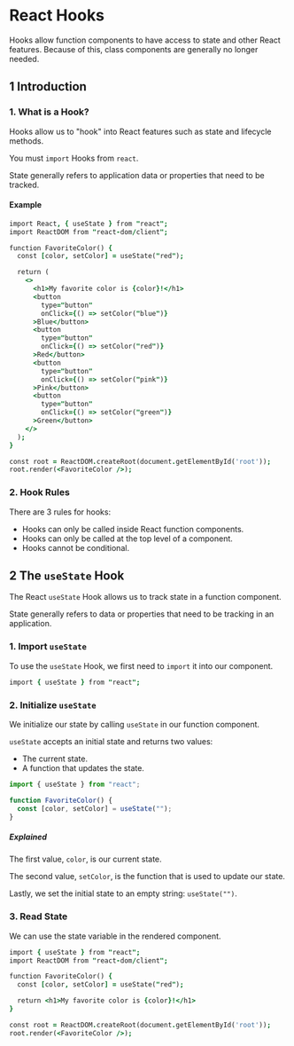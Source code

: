 # React Hooks

Hooks allow function components to have access to state and other React features. Because of this, class components are generally no longer needed.

## 1 Introduction

### 1. What is a Hook?

Hooks allow us to "hook" into React features such as state and lifecycle methods.

You must `import` Hooks from `react`.

State generally refers to application data or properties that need to be tracked.

#### Example

```j
import React, { useState } from "react";
import ReactDOM from "react-dom/client";

function FavoriteColor() {
  const [color, setColor] = useState("red");

  return (
    <>
      <h1>My favorite color is {color}!</h1>
      <button
        type="button"
        onClick={() => setColor("blue")}
      >Blue</button>
      <button
        type="button"
        onClick={() => setColor("red")}
      >Red</button>
      <button
        type="button"
        onClick={() => setColor("pink")}
      >Pink</button>
      <button
        type="button"
        onClick={() => setColor("green")}
      >Green</button>
    </>
  );
}

const root = ReactDOM.createRoot(document.getElementById('root'));
root.render(<FavoriteColor />);
```

### 2. Hook Rules
There are 3 rules for hooks:

- Hooks can only be called inside React function components.
- Hooks can only be called at the top level of a component.
- Hooks cannot be conditional.

## 2 The `useState` Hook

The React `useState` Hook allows us to track state in a function component.

State generally refers to data or properties that need to be tracking in an application.

### 1. Import `useState`

To use the `useState` Hook, we first need to `import` it into our component.

```j
import { useState } from "react";
```

### 2. Initialize `useState`

We initialize our state by calling `useState` in our function component.

`useState` accepts an initial state and returns two values:

- The current state.
- A function that updates the state.

```js
import { useState } from "react";

function FavoriteColor() {
  const [color, setColor] = useState("");
}
```

##### Explained

The first value, `color`, is our current state.

The second value, `setColor`, is the function that is used to update our state.

Lastly, we set the initial state to an empty string: `useState("")`.

### 3. Read State

We can use the state variable in the rendered component.

```j
import { useState } from "react";
import ReactDOM from "react-dom/client";

function FavoriteColor() {
  const [color, setColor] = useState("red");

  return <h1>My favorite color is {color}!</h1>
}

const root = ReactDOM.createRoot(document.getElementById('root'));
root.render(<FavoriteColor />);
```

```j

```

```j

```

```j

``` 


```j

```
